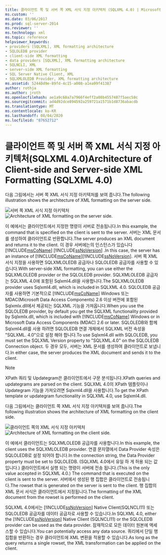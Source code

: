 ```yaml
---
title: 클라이언트 쪽 및 서버 쪽 XML 서식 지정 아키텍처 (SQLXML 4.0) | Microsoft Docs
ms.custom: ''
ms.date: 03/06/2017
ms.prod: sql-server-2014
ms.reviewer: ''
ms.technology: xml
ms.topic: reference
helpviewer_keywords:
- providers [SQLXML], XML formatting architecture
- SQLOLEDB provider
- client-side XML formatting
- data providers [SQLXML], XML formatting architecture
- SQLNCLI, XML
- server-side XML formatting
- SQL Server Native Client, XML
- SQLXMLOLEDB Provider, XML formatting architecture
ms.assetid: 52440d9e-89fd-4c15-a008-a1ea99f41387
author: rothja
ms.author: jroth
ms.openlocfilehash: ae1a9c60a7a7966f4eff2a08b4557487f5aec58c
ms.sourcegitcommit: ad4d92dce894592a259721a1571b1d8736abacdb
ms.translationtype: MT
ms.contentlocale: ko-KR
ms.lasthandoff: 08/04/2020
ms.locfileid: "87652712"
---
```

# <a name="architecture-of-client-side-and-server-side-xml-formatting-sqlxml-40"></a><span data-ttu-id="a63e3-102">클라이언트 쪽 및 서버 쪽 XML 서식 지정 아키텍처(SQLXML 4.0)</span><span class="sxs-lookup"><span data-stu-id="a63e3-102">Architecture of Client-side and Server-side XML Formatting (SQLXML 4.0)</span></span>
  <span data-ttu-id="a63e3-103">다음 그림에서는 서버 쪽 XML 서식 지정 아키텍처를 보여 줍니다.</span><span class="sxs-lookup"><span data-stu-id="a63e3-103">The following illustration shows the architecture of XML formatting on the server side.</span></span>  
  
 <span data-ttu-id="a63e3-104">![서버 쪽 XML 서식 지정 아키텍처](../../../database-engine/dev-guide/media/serversidexml.gif "서버 쪽 XML 서식 지정 아키텍처")</span><span class="sxs-lookup"><span data-stu-id="a63e3-104">![Architecture of XML formatting on the server side.](../../../database-engine/dev-guide/media/serversidexml.gif "Architecture of XML formatting on the server side.")</span></span>  
  
 <span data-ttu-id="a63e3-105">이 예에서는 클라이언트에서 지정한 명령이 서버로 전송됩니다.</span><span class="sxs-lookup"><span data-stu-id="a63e3-105">In this example, the command that is specified on the client is sent to the server.</span></span> <span data-ttu-id="a63e3-106">서버는 XML 문서를 생성하여 클라이언트로 반환합니다.</span><span class="sxs-lookup"><span data-stu-id="a63e3-106">The server produces an XML document and returns it to the client.</span></span> <span data-ttu-id="a63e3-107">이 경우 서버에는의 인스턴스가 있습니다 [!INCLUDE[msCoName](../../../includes/msconame-md.md)] [!INCLUDE[ssNoVersion](../../../includes/ssnoversion-md.md)] .</span><span class="sxs-lookup"><span data-stu-id="a63e3-107">In this case, the server has an instance of [!INCLUDE[msCoName](../../../includes/msconame-md.md)][!INCLUDE[ssNoVersion](../../../includes/ssnoversion-md.md)].</span></span> <span data-ttu-id="a63e3-108">서버 쪽 XML 서식 지정을 사용하면 SQLXMLOLEDB 공급자나 SQLOLEDB 공급자를 사용할 수 있습니다.</span><span class="sxs-lookup"><span data-stu-id="a63e3-108">With server-side XML formatting, you can use either the SQLXMLOLEDB provider or the SQLOLEDB provider.</span></span>  <span data-ttu-id="a63e3-109">SQLXMLOLEDB 공급자는 SQLXML 4.0에 포함된 Sqlxml4.dll을 사용합니다.</span><span class="sxs-lookup"><span data-stu-id="a63e3-109">The SQLXMLOLEDB provider uses Sqlxml4.dll, which is included in SQLXML 4.0.</span></span> <span data-ttu-id="a63e3-110">SQLOLEDB 공급자를 사용하면 기본적으로 [!INCLUDE[msCoName](../../../includes/msconame-md.md)] Windows 또는 MDAC(Microsoft Data Access Components) 2.6 이상 버전에 포함된 Sqlxmlx.dll에서 제공되는 SQLXML 기능을 가져옵니다.</span><span class="sxs-lookup"><span data-stu-id="a63e3-110">When you use the SQLOLEDB provider, by default you get the SQLXML functionality provided by Sqlxmlx.dll, which is included with [!INCLUDE[msCoName](../../../includes/msconame-md.md)] Windows or in Microsoft Data Access Components (MDAC) 2.6 or later.</span></span> <span data-ttu-id="a63e3-111">SQLOLEDB와 함께 Sqlxml4.dll를 사용 하려면 SQLOLEDB 연결 개체에서 SQLXML 버전 속성을 "SQLXML. 4.0"으로 설정 해야 합니다.</span><span class="sxs-lookup"><span data-stu-id="a63e3-111">To use Sqlxml4.dll with SQLOLEDB, you must set the SQLXML Version property to "SQLXML.4.0" on the SQLOLEDB Connection object.</span></span> <span data-ttu-id="a63e3-112">두 경우 모두, 서버는 XML 문서를 생성하여 클라이언트로 보냅니다.</span><span class="sxs-lookup"><span data-stu-id="a63e3-112">In either case, the server produces the XML document and sends it to the client.</span></span>  
  
> [!NOTE]  
>  <span data-ttu-id="a63e3-113">XPath 쿼리 및 Updategram은 클라이언트에서 구문 분석됩니다.</span><span class="sxs-lookup"><span data-stu-id="a63e3-113">XPath queries and updategrams are parsed on the client.</span></span> <span data-ttu-id="a63e3-114">SQLXML 4.0의 XPath 템플릿이나 Updategram 기능을 가져오려면 Sqlxml4.dll을 사용합니다.</span><span class="sxs-lookup"><span data-stu-id="a63e3-114">To get the XPath template or updategram functionality in SQLXML 4.0, use Sqlxml4.dll.</span></span>  
  
 <span data-ttu-id="a63e3-115">다음 그림에서는 클라이언트 쪽 XML 서식 지정 아키텍처를 보여 줍니다.</span><span class="sxs-lookup"><span data-stu-id="a63e3-115">The following illustration shows the architecture of XML formatting on the client side.</span></span>  
  
 <span data-ttu-id="a63e3-116">![클라이언트 쪽의 XML 서식 지정 아키텍처](../../../database-engine/dev-guide/media/clientsidexml.gif "클라이언트 쪽의 XML 서식 지정 아키텍처")</span><span class="sxs-lookup"><span data-stu-id="a63e3-116">![Architecture of XML formatting on the client side.](../../../database-engine/dev-guide/media/clientsidexml.gif "Architecture of XML formatting on the client side.")</span></span>  
  
 <span data-ttu-id="a63e3-117">이 예에서 클라이언트는 SQLXMLOLEDB 공급자를 사용합니다.</span><span class="sxs-lookup"><span data-stu-id="a63e3-117">In this example, the client uses the SQLXMLOLEDB provider.</span></span> <span data-ttu-id="a63e3-118">연결 문자열에서 Data Provider 속성은 SQLOLEDB로 설정 되어야 합니다.</span><span class="sxs-lookup"><span data-stu-id="a63e3-118">In the connection string, the Data Provider property must be set to SQLOLEDB.</span></span> <span data-ttu-id="a63e3-119">(SQLXML 4.0에서 유일 하 게 허용 되는 값입니다.) 클라이언트에서 실행 되는 명령이 서버에 전송 됩니다.</span><span class="sxs-lookup"><span data-stu-id="a63e3-119">(This is the only value accepted in SQLXML 4.0.) The command that is executed on the client is sent to the server.</span></span> <span data-ttu-id="a63e3-120">서버에서 생성된 행 집합은 클라이언트로 전송됩니다.</span><span class="sxs-lookup"><span data-stu-id="a63e3-120">The rowset that is generated on the server is sent to the client.</span></span> <span data-ttu-id="a63e3-121">행 집합의 XML 문서 서식은 클라이언트에서 지정됩니다.</span><span class="sxs-lookup"><span data-stu-id="a63e3-121">The formatting of the XML document from the rowset is performed on the client.</span></span>  
  
 <span data-ttu-id="a63e3-122">SQLXML 4.0에서는 [!INCLUDE[ssNoVersion](../../../includes/ssnoversion-md.md)] Native Client(SQLNCLI11) 또는 SQLOLEDB 공급자를 데이터 공급자로 사용할 수 있습니다.</span><span class="sxs-lookup"><span data-stu-id="a63e3-122">In SQLXML 4.0, either the [!INCLUDE[ssNoVersion](../../../includes/ssnoversion-md.md)] Native Client (SQLNCLI11) or the SQLOLEDB provider can be used as the data provider.</span></span> <span data-ttu-id="a63e3-123">잠재적으로 모든 데이터 원본에 액세스할 수 있습니다.</span><span class="sxs-lookup"><span data-stu-id="a63e3-123">You can potentially access any data source.</span></span> <span data-ttu-id="a63e3-124">쿼리에서 단일 행 집합을 반환하는 경우 클라이언트에 XML 변환을 적용할 수 있습니다.</span><span class="sxs-lookup"><span data-stu-id="a63e3-124">As long as the query returns a single rowset, the XML transformation can be applied on the client.</span></span>  
  
  
